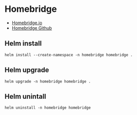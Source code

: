 # Homebridge
- [Homebridge.io](https://homebridge.io)
- [Homebridge Github](https://github.com/homebridge/homebridge)

## Helm install
`helm install --create-namespace -n homebridge homebridge .`

## Helm upgrade
`helm upgrade -n homebridge homebridge .`

## Helm unintall
`helm uninstall -n homebridge homebridge`
